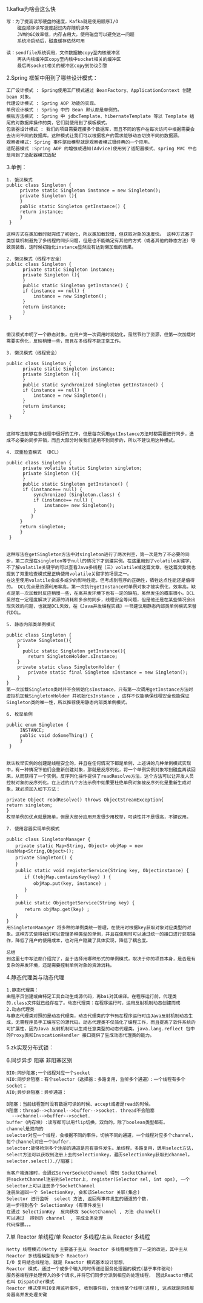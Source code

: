 1.kafka为啥会这么快

    写：为了提高读写硬盘的速度，Kafka就是使用顺序I/O
        磁盘顺序读写速度超过内存随机读写
        JVM的GC效率低，内存占用大。使用磁盘可以避免这一问题
        系统冷启动后，磁盘缓存依然可用
        
    读：sendfile系统调用，文件数据被copy至内核缓冲区
        再从内核缓冲区copy至内核中socket相关的缓冲区
        最后再socket相关的缓冲区copy到协议引擎
	
2.Spring 框架中用到了哪些设计模式：

	工厂设计模式 : Spring使用工厂模式通过 BeanFactory、ApplicationContext 创建 bean 对象。
	代理设计模式 : Spring AOP 功能的实现。
	单例设计模式 : Spring 中的 Bean 默认都是单例的。
	模板方法模式 : Spring 中 jdbcTemplate、hibernateTemplate 等以 Template 结尾的对数据库操作的类，它们就使用到了模板模式。
	包装器设计模式 : 我们的项目需要连接多个数据库，而且不同的客户在每次访问中根据需要会去访问不同的数据库。这种模式让我们可以根据客户的需求能够动态切换不同的数据源。
	观察者模式: Spring 事件驱动模型就是观察者模式很经典的一个应用。
	适配器模式 :Spring AOP 的增强或通知(Advice)使用到了适配器模式、spring MVC 中也是用到了适配器模式适配

3.单例：	

	1. 饿汉模式
	public class Singleton {  
		 private static Singleton instance = new Singleton();  
		 private Singleton (){
		 }
		 public static Singleton getInstance() {  
		 return instance;  
		 }  
	 }  
	 
	这种方式在类加载时就完成了初始化，所以类加载较慢，但获取对象的速度快。 这种方式基于类加载机制避免了多线程的同步问题，但是也不能确定有其他的方式（或者其他的静态方法）导致类装载，这时候初始化instance显然没有达到懒加载的效果。

	2. 懒汉模式（线程不安全）
	public class Singleton {  
		  private static Singleton instance;  
		  private Singleton (){
		  }   
		  public static Singleton getInstance() {  
		  if (instance == null) {  
			  instance = new Singleton();  
		  }  
		  return instance;  
		  }  
	 }  
	 

	懒汉模式申明了一个静态对象，在用户第一次调用时初始化，虽然节约了资源，但第一次加载时需要实例化，反映稍慢一些，而且在多线程不能正常工作。

	3. 懒汉模式（线程安全）

	public class Singleton {  
		  private static Singleton instance;  
		  private Singleton (){
		  }
		  public static synchronized Singleton getInstance() {  
		  if (instance == null) {  
			  instance = new Singleton();  
		  }  
		  return instance;  
		  }  
	 }  
	 

	这种写法能够在多线程中很好的工作，但是每次调用getInstance方法时都需要进行同步，造成不必要的同步开销，而且大部分时候我们是用不到同步的，所以不建议用这种模式。

	4. 双重检查模式 （DCL）

	public class Singleton {  
		  private volatile static Singleton singleton;  
		  private Singleton (){
		  }   
		  public static Singleton getInstance() {  
		  if (instance== null) {  
			  synchronized (Singleton.class) {  
			  if (instance== null) {  
				  instance= new Singleton();  
			  }  
			 }  
		 }  
		 return singleton;  
		 }  
	 }  
	 

	这种写法在getSingleton方法中对singleton进行了两次判空，第一次是为了不必要的同步，第二次是在singleton等于null的情况下才创建实例。在这里用到了volatile关键字，不了解volatile关键字的可以查看Java多线程（三）volatile域这篇文章，在这篇文章我也提到了双重检查模式是正确使用volatile关键字的场景之一。 
	在这里使用volatile会或多或少的影响性能，但考虑到程序的正确性，牺牲这点性能还是值得的。 DCL优点是资源利用率高，第一次执行getInstance时单例对象才被实例化，效率高。缺点是第一次加载时反应稍慢一些，在高并发环境下也有一定的缺陷，虽然发生的概率很小。DCL虽然在一定程度解决了资源的消耗和多余的同步，线程安全等问题，但是他还是在某些情况会出现失效的问题，也就是DCL失效，在《Java并发编程实践》一书建议用静态内部类单例模式来替代DCL。

	5. 静态内部类单例模式

	public class Singleton { 
		private Singleton(){
		}
		  public static Singleton getInstance(){  
			return SingletonHolder.sInstance;  
		}  
		private static class SingletonHolder {  
			private static final Singleton sInstance = new Singleton();  
		}  
	} 
	第一次加载Singleton类时并不会初始化sInstance，只有第一次调用getInstance方法时虚拟机加载SingletonHolder 并初始化sInstance ，这样不仅能确保线程安全也能保证Singleton类的唯一性，所以推荐使用静态内部类单例模式。

	6. 枚举单例

	public enum Singleton {  
		 INSTANCE;  
		 public void doSomeThing() {  
		 }  
	 }  
	 

	默认枚举实例的创建是线程安全的，并且在任何情况下都是单例，上述讲的几种单例模式实现中，有一种情况下他们会重新创建对象，那就是反序列化，将一个单例实例对象写到磁盘再读回来，从而获得了一个实例。反序列化操作提供了readResolve方法，这个方法可以让开发人员控制对象的反序列化。在上述的几个方法示例中如果要杜绝单例对象被反序列化是重新生成对象，就必须加入如下方法：

	private Object readResolve() throws ObjectStreamException{
	return singleton;
	}
	枚举单例的优点就是简单，但是大部分应用开发很少用枚举，可读性并不是很高，不建议用。

	7. 使用容器实现单例模式

	public class SingletonManager { 
	　　private static Map<String, Object> objMap = new HashMap<String,Object>();
	　　private Singleton() { 
	　　}
	　　public static void registerService(String key, Objectinstance) {
	　　　　if (!objMap.containsKey(key) ) {
	　　　　　　objMap.put(key, instance) ;
	　　　　}
	　　}
	　　public static ObjectgetService(String key) {
	　　　　return objMap.get(key) ;
	　　}
	}
	用SingletonManager 将多种的单例类统一管理，在使用时根据key获取对象对应类型的对象。这种方式使得我们可以管理多种类型的单例，并且在使用时可以通过统一的接口进行获取操作，降低了用户的使用成本，也对用户隐藏了具体实现，降低了耦合度。

	总结
	到这里七中写法都介绍完了，至于选择用哪种形式的单例模式，取决于你的项目本身，是否是有复杂的并发环境，还是需要控制单例对象的资源消耗。
	
4.静态代理类与动态代理

    1.静态代理类：
    由程序员创建或由特定工具自动生成源代码，再bai对其编译。在程序运行前，代理类的.class文件就已经存在了。动态代理类：在程序运行时，运用反射机制动态创建而成
    2.动态代理类
    与静态代理类对照的是动态代理类，动态代理类的字节码在程序运行时由Java反射机制动态生成，无需程序员手工编写它的源代码。动态代理类不仅简化了编程工作，而且提高了软件系统的可扩展性，因为Java 反射机制可以生成任意类型的动态代理类。java.lang.reflect 包中的Proxy类和InvocationHandler 接口提供了生成动态代理类的能力。

5.zk实现分布式锁：

6.同步异步 阻塞 非阻塞区别

    BIO:同步阻塞;一个线程对应一个socket
    NIO:同步非阻塞：有个selector（选择器：多路复用，监听多个通道）：一个线程有多个socket；
    AIO;异步非阻塞：异步通道：

    B阻塞：当前线程暂时没有数据可读的时候、accept或者是read的时候。
    N阻塞：thread-->channel-->buffer-->socket. thread不会阻塞
      -->channel-->buffer-->socket.
    buffer（内存块）:读写都可以用flip切换，双向的，除了boolean类型都有。
    channel是双向的
    selector对应一个线程，会根据不同的事件，切换不同的通道，一个线程对应多个channel，
    每个channel对应一个buffer.
    selector:能够检测多个注册的通道是否有事件发生。单线程，多路复用，调用select方法，select方法可以获取到注册上去的selectionkey，遍历selectionkey获取到channel。
    selector.select().//阻塞；
    
    当客户端连接时，会通过ServerSocketChannel 得到 SocketChannel
    将socketChannel注册到Selector上, register(Selector sel, int ops), 一个selector上可以注册多个SocketChannel
    注册后返回一个 SelectionKey, 会和该Selector 关联(集合)
    Selector 进行监听  select 方法, 返回有事件发生的通道的个数.
    进一步得到各个 SelectionKey (有事件发生)
    在通过 SelectionKey  反向获取 SocketChannel , 方法 channel()
    可以通过  得到的 channel  , 完成业务处理
    代码撑腰。。。


7.单 Reactor 单线程/单 Reactor 多线程/主从 Reactor 多线程
 
    Netty 线程模式(Netty 主要基于主从 Reactor 多线程模型做了一定的改进，其中主从 Reactor 多线程模型有多个 Reactor) 
    I/O 复用结合线程池，就是 Reactor 模式基本设计思想，
    Reactor 模式，通过一个或多个输入同时传递给服务处理器的模式(基于事件驱动)
    服务器端程序处理传入的多个请求,并将它们同步分派到相应的处理线程， 因此Reactor模式也叫 Dispatcher模式
    Reactor 模式使用IO复用监听事件, 收到事件后，分发给某个线程(进程), 这点就是网络服务器高并发处理关键

